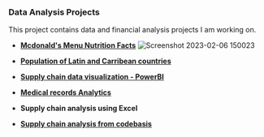 ### Data Analysis Projects

This project contains data and financial analysis projects I am working on.


- **[Mcdonald's Menu Nutrition Facts](https://medium.com/@princedede/nutrional-fact-for-mcdonalds-menu-a-data-analysis-project-6f1d06dfb7ea)**
![Screenshot 2023-02-06 150023](https://user-images.githubusercontent.com/78348683/217225604-bd385b8b-43b7-4687-8ad7-b151cc0a5460.png)


- **[Population of Latin and Carribean countries](https://github.com/princedede/Data-Analysis-Projects/blob/main/latin_carribean%20population.png)**

- **[Supply chain data visualization - PowerBI](https://github.com/princedede/Data-Analysis-Projects/blob/main/Global%20Superstore.pbix)**

- **[Medical records Analytics](https://github.com/princedede/Data-Analysis-Projects/blob/main/Medical-record-chart.png)**

- **Supply chain analysis using Excel**

- **[Supply chain analysis from codebasis](https://github.com/princedede/Data-Analysis-Projects/blob/main/Supply%20chain%20analysis.png)**
